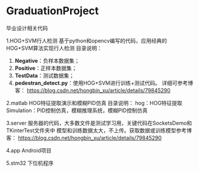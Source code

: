 # GraduationProject
毕业设计相关代码

1.HOG+SVM行人检测
基于python和opencv编写的代码，应用经典的HOG+SVM算法实现行人检测
目录说明：
 1. **Negative**：负样本数据集；
 2. **Positive**：正样本数据集；
 3. **TestData**：测试数据集；
 4. **pedestran_detect.py**：使用HOG+SVM进行训练+测试代码。
详细可参考博客：
https://blog.csdn.net/hongbin_xu/article/details/79845290

2.matlab
HOG特征提取演示和模糊PID仿真
目录说明：
hog：HOG特征提取
Simulation：PID控制仿真，模糊推理系统，模糊PID控制仿真

3.server
服务器的代码，大多数文件是测试学习用，关键代码在SocketsDemo和TKinterTest文件夹中
模型和训练数据太大，不上传。获取数据或训练模型参考博客：
https://blog.csdn.net/hongbin_xu/article/details/79845290

4.app
Android项目

5.stm32
下位机程序